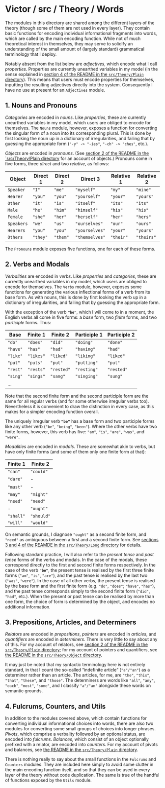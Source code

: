 # Victor / src / Theory / Words

The modules in this directory are shared among the different layers of the theory (though some of them are not used in every layer). They contain basic functions for encoding individual informational fragments into words, which are called by the main encoding function. While not of much theoretical interest in themselves, they may serve to solidify an understanding of the small amount of (largely standard) grammatical terminology that I deploy.

Notably absent from the list below are *adjectives*, which encode what I call *properties*. Properties are currently unearthed variables in my model (in the sense explained in [section 4 of the README in the `src/Theory/Plain` directory](https://github.com/merivale/victor/tree/master/src/Theory/Plain#4-limitations)). This means that users must encode properties for themselves, inputting the resulting adjectives directly into the system. Consequently I have no use at present for an `Adjectives` module.

## 1. Nouns and Pronouns

*Categories* are encoded in *nouns*. Like *properties*, these are currently unearthed variables in my model, which users are obliged to encode for themselves. The `Nouns` module, however, exposes a function for converting the singular form of a noun into its corresponding plural. This is done by first looking the noun up in a dictionary of irregularities, and failing that by guessing the appropriate form (`"-y" -> "-ies"`, `"-ch" -> "ches"`, etc.).

*Objects* are encoded in *pronouns*. (See [section 2 of the README in the `src/Theory/Plain directory](https://github.com/merivale/victor/tree/master/src/Theory/Plain#2-objects-and-balances) for an account of objects.) Pronouns come in five forms, three *direct* and two *relative*, as follows:

| Object     | Direct 1 | Direct 2 | Direct 3       | Relative 1 | Relative 2 |
| ---------- | -------- | -------- | -------------- | ---------- | ---------- |
| `Speaker`  | `"I"`    | `"me"`   | `"myself"`     | `"my"`     | `"mine"`   |
| `Hearer`   | `"you"`  | `"you"`  | `"yourself"`   | `"your"`   | `"yours"`  |
| `Other`    | `"it"`   | `"is"`   | `"itself"`     | `"its"`    | `"its"`    |
| `Male`     | `"he"`   | `"him"`  | `"himself"`    | `"his"`    | `"his"`    |
| `Female`   | `"she"`  | `"her"`  | `"herself"`    | `"her"`    | `"hers"`   |
| `Speakers` | `"we"`   | `"us"`   | `"ourselves"`  | `"our"`    | `"ours"`   |
| `Hearers`  | `"you"`  | `"you"`  | `"yourselves"` | `"your"`   | `"yours"`  |
| `Others`   | `"they"` | `"them"` | `"themselves"` | `"their"`  | `"theirs"` |

The `Pronouns` module exposes five functions, one for each of these forms.

## 2. Verbs and Modals

*Verbalities* are encoded in *verbs*. Like *properties* and *categories*, these are currently unearthed variables in my model, which users are obliged to encode for themselves. The `Verbs` module, however, exposes some functions for generating the various inflectional forms of a verb from its base form. As with nouns, this is done by first looking the verb up in a dictionary of irregularities, and failing that by guessing the appropriate form.

With the exception of the verb **`"be"`**, which I will come to in a moment, the English verbs all come in five forms: a *base* form, two *finite* forms, and two *participle* forms. Thus:

| Base     | Finite 1  | Finite 2   | Participle 1 | Participle 2 |
| -------- | --------- | ---------- | ------------ | ------------ |
| `"do"`   | `"does"`  | `"did"`    | `"doing"`    | `"done"`     |
| `"have"` | `"has"`   | `"had"`    | `"having"`   | `"had"`      |
| `"like"` | `"likes"` | `"liked"`  | `"liking"`   | `"liked"`    |
| `"put"`  | `"puts"`  | `"put"`    | `"putting"`  | `"put"`      |
| `"rest"` | `"rests"` | `"rested"` | `"resting"`  | `"rested"`   |
| `"sing"` | `"sings"` | `"sang"`   | `"singing"`  | `"sung"`     |
| ...      |           |            |              |              |

Note that the second finite form and the second participle form are the same for all regular verbs (and for some otherwise irregular verbs too). Nevertheless it is convenient to draw the distinction in every case, as this makes for a simpler encoding function overall.

The uniquely irregular verb **`"be"`** has a base form and two participle forms like any other verb (`"be"`, `"being"`, `"been"`). Where the other verbs have two finite forms, however, this verb has five: `"am"`, `"is"`, `"are"`, `"was"`, and `"were"`.

*Modalities* are encoded in *modals*. These are somewhat akin to verbs, but have only finite forms (and some of them only one finite form at that):

| Finite 1  | Finite 2   |
| --------- | ---------- |
| `"can"`   | `"could"`  |
| `"dare"`  | -          |
| `"must"`  | -          |
| `"may"`   | `"might"`  |
| `"need"`  | `"need"`   |
| -         | `"ought"`  |
| `"shall"` | `"should"` |
| `"will"`  | `"would"`  |

On semantic grounds, I diagnose `"ought"` as a second finite form, and `"need"` as ambiguous between a first and a second finite form. See [sections 3 and 4 of the REAMDE in the `src/Theory/Long` directory](https://github.com/merivale/victor/tree/master/src/Theory/Long#3-secondary-displaced-messages) for details.

Following standard practice, I will also refer to the *present tense* and *past tense* forms of the verbs and modals. In the case of the modals, these correspond directly to the first and second finite forms respectively. In the case of the verb **`"be"`**, the present tense is realised by the first three finite forms (`"am"`, `"is"`, `"are"`), and the past tense is realised by the last two (`"was"`, `"were"`). In the case of all other verbs, the present tense is realised by the base form and the first finite form (e.g. `"do"`, `"does"`; `"have"`, `"has"`), and the past tense corresponds simply to the second finite form (`"did"`, `"had"`, etc.). When the present or past tense can be realised by more than one form, the choice of form is determined by the object, and encodes no additional information.

## 3. Prepositions, Articles, and Determiners

*Relators* are encoded in *prepositions*, *pointers* are encoded in *articles*, and *quantifiers* are encoded in *determiners*. There is very little to say about any of this. For my account of relators, see [section 2 of the README in the `src/Theory/Plain` directory](https://github.com/merivale/victor/tree/master/src/Theory/Plain#2-objects-and-balances); for my account of pointers and quantifiers, see [the README in the `src/Theory/Object` directory](https://github.com/merivale/victor/tree/master/src/Theory/Object).

It may just be noted that my syntactic terminology here is not entirely standard, in that I count the so-called “indefinite article” (`"a"/"an"`) as a determiner rather than an article. The articles, for me, are `"the"`, `"this"`, `"that"`, `"these"`, and `"those"`. The determiners are words like `"all"`, `"any"`, `"each"`, `"most"`, `"some"`, and I classify `"a"/"an"` alongside these words on semantic grounds.

## 4. Fulcrums, Counters, and Utils

In addition to the modules covered above, which contain functions for converting individual informational choices into words, there are also two modules for converting some small groups of choices into longer phrases. *Pivots*, which comprise a verbality followed by an optional status, are encoded into *fulcrums*. *Balances*, which consist of an object optionally prefixed with a relator, are encoded into *counters*. For my account of pivots and balances, see [the README in the `src/Theory/Plain` directory](https://github.com/merivale/victor/tree/master/src/Theory/Plain).

There is nothing really to say about the small functions in the `Fulcrums` and `Counters` modules. They are included here simply to avoid some clutter in the main encoding function itself, and so that they can be used in every layer of the theory without code duplication. The same is true of the handful of functions exposed by the `Utils` module.
